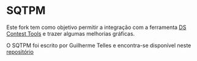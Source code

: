 # SQTPM 

Este fork tem como objetivo permitir a integração com a ferramenta [DS Contest Tools](https://github.com/danielsaad/ds-contest-tools) e trazer algumas melhorias gráficas.

O SQTPM foi escrito por Guilherme Telles e encontra-se disponível neste [repositório](https://github.com/gptelles/sqptm)